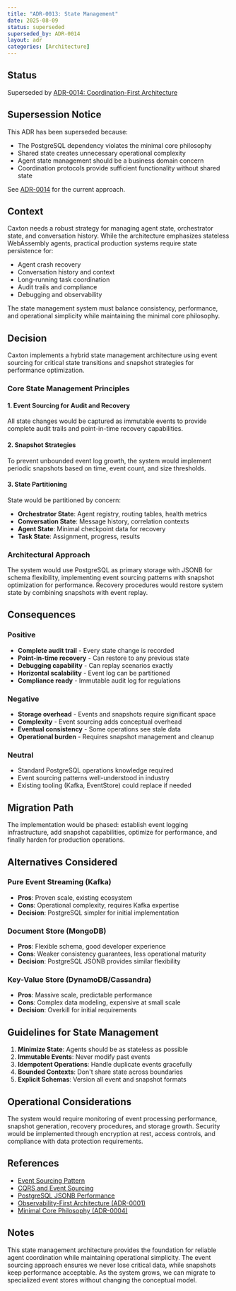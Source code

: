 ```yaml
---
title: "ADR-0013: State Management"
date: 2025-08-09
status: superseded
superseded_by: ADR-0014
layout: adr
categories: [Architecture]
---
```



## Status

Superseded by
[ADR-0014: Coordination-First Architecture](0014-coordination-first-architecture.md)

## Supersession Notice

This ADR has been superseded because:

- The PostgreSQL dependency violates the minimal core philosophy
- Shared state creates unnecessary operational complexity
- Agent state management should be a business domain concern
- Coordination protocols provide sufficient functionality without shared state

See [ADR-0014](0014-coordination-first-architecture.md) for the current
approach.

## Context

Caxton needs a robust strategy for managing agent state, orchestrator state, and
conversation history. While the architecture emphasizes stateless WebAssembly
agents, practical production systems require state persistence for:

- Agent crash recovery
- Conversation history and context
- Long-running task coordination
- Audit trails and compliance
- Debugging and observability

The state management system must balance consistency, performance, and
operational simplicity while maintaining the minimal core philosophy.

## Decision

Caxton implements a hybrid state management architecture using event sourcing
for critical state transitions and snapshot strategies for performance
optimization.

### Core State Management Principles

#### 1. Event Sourcing for Audit and Recovery

All state changes would be captured as immutable events to provide complete
audit trails and point-in-time recovery capabilities.

#### 2. Snapshot Strategies

To prevent unbounded event log growth, the system would implement periodic
snapshots based on time, event count, and size thresholds.

#### 3. State Partitioning

State would be partitioned by concern:

- **Orchestrator State**: Agent registry, routing tables, health metrics
- **Conversation State**: Message history, correlation contexts
- **Agent State**: Minimal checkpoint data for recovery
- **Task State**: Assignment, progress, results

### Architectural Approach

The system would use PostgreSQL as primary storage with JSONB for schema
flexibility, implementing event sourcing patterns with snapshot optimization for
performance. Recovery procedures would restore system state by combining
snapshots with event replay.

## Consequences

### Positive

- **Complete audit trail** - Every state change is recorded
- **Point-in-time recovery** - Can restore to any previous state
- **Debugging capability** - Can replay scenarios exactly
- **Horizontal scalability** - Event log can be partitioned
- **Compliance ready** - Immutable audit log for regulations

### Negative

- **Storage overhead** - Events and snapshots require significant space
- **Complexity** - Event sourcing adds conceptual overhead
- **Eventual consistency** - Some operations see stale data
- **Operational burden** - Requires snapshot management and cleanup

### Neutral

- Standard PostgreSQL operations knowledge required
- Event sourcing patterns well-understood in industry
- Existing tooling (Kafka, EventStore) could replace if needed

## Migration Path

The implementation would be phased: establish event logging infrastructure, add
snapshot capabilities, optimize for performance, and finally harden for
production operations.

## Alternatives Considered

### Pure Event Streaming (Kafka)

- **Pros**: Proven scale, existing ecosystem
- **Cons**: Operational complexity, requires Kafka expertise
- **Decision**: PostgreSQL simpler for initial implementation

### Document Store (MongoDB)

- **Pros**: Flexible schema, good developer experience
- **Cons**: Weaker consistency guarantees, less operational maturity
- **Decision**: PostgreSQL JSONB provides similar flexibility

### Key-Value Store (DynamoDB/Cassandra)

- **Pros**: Massive scale, predictable performance
- **Cons**: Complex data modeling, expensive at small scale
- **Decision**: Overkill for initial requirements

## Guidelines for State Management

1. **Minimize State**: Agents should be as stateless as possible
2. **Immutable Events**: Never modify past events
3. **Idempotent Operations**: Handle duplicate events gracefully
4. **Bounded Contexts**: Don't share state across boundaries
5. **Explicit Schemas**: Version all event and snapshot formats

## Operational Considerations

The system would require monitoring of event processing performance, snapshot
generation, recovery procedures, and storage growth. Security would be
implemented through encryption at rest, access controls, and compliance with
data protection requirements.

## References

- [Event Sourcing Pattern](https://docs.microsoft.com/en-us/azure/architecture/patterns/event-sourcing)
- [CQRS and Event Sourcing](https://martinfowler.com/bliki/CQRS.html)
- [PostgreSQL JSONB Performance](https://www.postgresql.org/docs/current/datatype-json.html)
- [Observability-First Architecture (ADR-0001)](0001-observability-first-architecture.md)
- [Minimal Core Philosophy (ADR-0004)](0004-minimal-core-philosophy.md)

## Notes

This state management architecture provides the foundation for reliable agent
coordination while maintaining operational simplicity. The event sourcing
approach ensures we never lose critical data, while snapshots keep performance
acceptable. As the system grows, we can migrate to specialized event stores
without changing the conceptual model.
